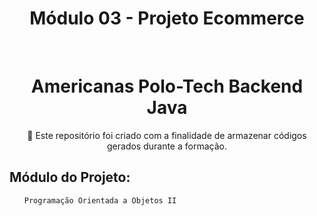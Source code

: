 <h1 align="center"> Módulo 03 - Projeto Ecommerce </h1>
<br />
<h1 align="center">Americanas Polo-Tech Backend Java</h1>


<p align="center">
    🚀 Este repositório foi criado com a finalidade de armazenar códigos gerados durante a formação.
</p>

<h2>Módulo do Projeto:</h2>

<ul>

    Programação Orientada a Objetos II

</ul>

